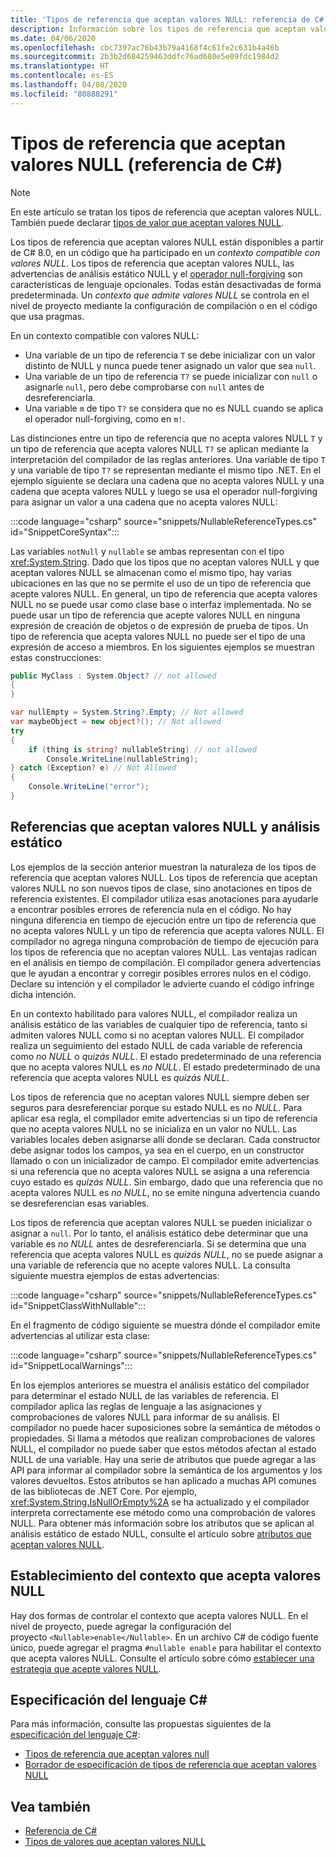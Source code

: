 ```yaml
---
title: 'Tipos de referencia que aceptan valores NULL: referencia de C#'
description: Información sobre los tipos de referencia que aceptan valores NULL de C# y su uso
ms.date: 04/06/2020
ms.openlocfilehash: cbc7397ac76b43b79a4168f4c61fe2c631b4a46b
ms.sourcegitcommit: 2b3b2d684259463ddfc76ad680e5e09fdc1984d2
ms.translationtype: HT
ms.contentlocale: es-ES
ms.lasthandoff: 04/08/2020
ms.locfileid: "80888291"
---
```

# <a name="nullable-reference-types-c-reference"></a>Tipos de referencia que aceptan valores NULL (referencia de C#)

> [!NOTE]
> En este artículo se tratan los tipos de referencia que aceptan valores NULL. También puede declarar [tipos de valor que aceptan valores NULL](nullable-value-types.md).

Los tipos de referencia que aceptan valores NULL están disponibles a partir de C# 8.0, en un código que ha participado en un *contexto compatible con valores NULL*. Los tipos de referencia que aceptan valores NULL, las advertencias de análisis estático NULL y el [operador null-forgiving](../operators/null-forgiving.md) son características de lenguaje opcionales. Todas están desactivadas de forma predeterminada. Un *contexto que admite valores NULL* se controla en el nivel de proyecto mediante la configuración de compilación o en el código que usa pragmas.

 En un contexto compatible con valores NULL:

- Una variable de un tipo de referencia `T` se debe inicializar con un valor distinto de NULL y nunca puede tener asignado un valor que sea `null`.
- Una variable de un tipo de referencia `T?` se puede inicializar con `null` o asignarle `null`, pero debe comprobarse con `null` antes de desreferenciarla.
- Una variable `m` de tipo `T?` se considera que no es NULL cuando se aplica el operador null-forgiving, como en `m!`.

Las distinciones entre un tipo de referencia que no acepta valores NULL `T` y un tipo de referencia que acepta valores NULL `T?` se aplican mediante la interpretación del compilador de las reglas anteriores. Una variable de tipo `T` y una variable de tipo `T?` se representan mediante el mismo tipo .NET. En el ejemplo siguiente se declara una cadena que no acepta valores NULL y una cadena que acepta valores NULL y luego se usa el operador null-forgiving para asignar un valor a una cadena que no acepta valores NULL:

:::code language="csharp" source="snippets/NullableReferenceTypes.cs" id="SnippetCoreSyntax":::

Las variables `notNull` y `nullable` se ambas representan con el tipo <xref:System.String>. Dado que los tipos que no aceptan valores NULL y que aceptan valores NULL se almacenan como el mismo tipo, hay varias ubicaciones en las que no se permite el uso de un tipo de referencia que acepte valores NULL. En general, un tipo de referencia que acepta valores NULL no se puede usar como clase base o interfaz implementada. No se puede usar un tipo de referencia que acepte valores NULL en ninguna expresión de creación de objetos o de expresión de prueba de tipos. Un tipo de referencia que acepta valores NULL no puede ser el tipo de una expresión de acceso a miembros. En los siguientes ejemplos se muestran estas construcciones:

```csharp
public MyClass : System.Object? // not allowed
{
}

var nullEmpty = System.String?.Empty; // Not allowed
var maybeObject = new object?(); // Not allowed
try
{
    if (thing is string? nullableString) // not allowed
        Console.WriteLine(nullableString);
} catch (Exception? e) // Not Allowed
{
    Console.WriteLine("error");
}
```

## <a name="nullable-references-and-static-analysis"></a>Referencias que aceptan valores NULL y análisis estático

Los ejemplos de la sección anterior muestran la naturaleza de los tipos de referencia que aceptan valores NULL. Los tipos de referencia que aceptan valores NULL no son nuevos tipos de clase, sino anotaciones en tipos de referencia existentes. El compilador utiliza esas anotaciones para ayudarle a encontrar posibles errores de referencia nula en el código. No hay ninguna diferencia en tiempo de ejecución entre un tipo de referencia que no acepta valores NULL y un tipo de referencia que acepta valores NULL. El compilador no agrega ninguna comprobación de tiempo de ejecución para los tipos de referencia que no aceptan valores NULL. Las ventajas radican en el análisis en tiempo de compilación. El compilador genera advertencias que le ayudan a encontrar y corregir posibles errores nulos en el código. Declare su intención y el compilador le advierte cuando el código infringe dicha intención.

En un contexto habilitado para valores NULL, el compilador realiza un análisis estático de las variables de cualquier tipo de referencia, tanto si admiten valores NULL como si no aceptan valores NULL. El compilador realiza un seguimiento del estado NULL de cada variable de referencia como *no NULL* o *quizás NULL*. El estado predeterminado de una referencia que no acepta valores NULL es *no NULL*. El estado predeterminado de una referencia que acepta valores NULL es *quizás NULL*.

Los tipos de referencia que no aceptan valores NULL siempre deben ser seguros para desreferenciar porque su estado NULL es *no NULL*. Para aplicar esa regla, el compilador emite advertencias si un tipo de referencia que no acepta valores NULL no se inicializa en un valor no NULL. Las variables locales deben asignarse allí donde se declaran. Cada constructor debe asignar todos los campos, ya sea en el cuerpo, en un constructor llamado o con un inicializador de campo. El compilador emite advertencias si una referencia que no acepta valores NULL se asigna a una referencia cuyo estado es *quizás NULL*. Sin embargo, dado que una referencia que no acepta valores NULL es *no NULL*, no se emite ninguna advertencia cuando se desreferencian esas variables.

Los tipos de referencia que aceptan valores NULL se pueden inicializar o asignar a `null`. Por lo tanto, el análisis estático debe determinar que una variable es *no NULL* antes de desreferenciarla. Si se determina que una referencia que acepta valores NULL es *quizás NULL*, no se puede asignar a una variable de referencia que no acepte valores NULL. La consulta siguiente muestra ejemplos de estas advertencias:

:::code language="csharp" source="snippets/NullableReferenceTypes.cs" id="SnippetClassWithNullable":::

En el fragmento de código siguiente se muestra dónde el compilador emite advertencias al utilizar esta clase:

:::code language="csharp" source="snippets/NullableReferenceTypes.cs" id="SnippetLocalWarnings":::

En los ejemplos anteriores se muestra el análisis estático del compilador para determinar el estado NULL de las variables de referencia. El compilador aplica las reglas de lenguaje a las asignaciones y comprobaciones de valores NULL para informar de su análisis.  El compilador no puede hacer suposiciones sobre la semántica de métodos o propiedades. Si llama a métodos que realizan comprobaciones de valores NULL, el compilador no puede saber que estos métodos afectan al estado NULL de una variable. Hay una serie de atributos que puede agregar a las API para informar al compilador sobre la semántica de los argumentos y los valores devueltos. Estos atributos se han aplicado a muchas API comunes de las bibliotecas de .NET Core. Por ejemplo, <xref:System.String.IsNullOrEmpty%2A> se ha actualizado y el compilador interpreta correctamente ese método como una comprobación de valores NULL. Para obtener más información sobre los atributos que se aplican al análisis estático de estado NULL, consulte el artículo sobre [atributos que aceptan valores NULL](../../nullable-attributes.md).

## <a name="setting-the-nullable-context"></a>Establecimiento del contexto que acepta valores NULL

Hay dos formas de controlar el contexto que acepta valores NULL. En el nivel de proyecto, puede agregar la configuración del proyecto `<Nullable>enable</Nullable>`. En un archivo C# de código fuente único, puede agregar el pragma `#nullable enable` para habilitar el contexto que acepta valores NULL. Consulte el artículo sobre cómo [establecer una estrategia que acepte valores NULL](../../nullable-attributes.md).

## <a name="c-language-specification"></a>Especificación del lenguaje C#

Para más información, consulte las propuestas siguientes de la [especificación del lenguaje C#](~/_csharplang/spec/introduction.md):

- [Tipos de referencia que aceptan valores null](~/_csharplang/proposals/csharp-8.0/nullable-reference-types.md)
- [Borrador de especificación de tipos de referencia que aceptan valores NULL](~/_csharplang/proposals/csharp-8.0/nullable-reference-types-specification.md)

## <a name="see-also"></a>Vea también

- [Referencia de C#](../index.md)
- [Tipos de valores que aceptan valores NULL](nullable-value-types.md)
